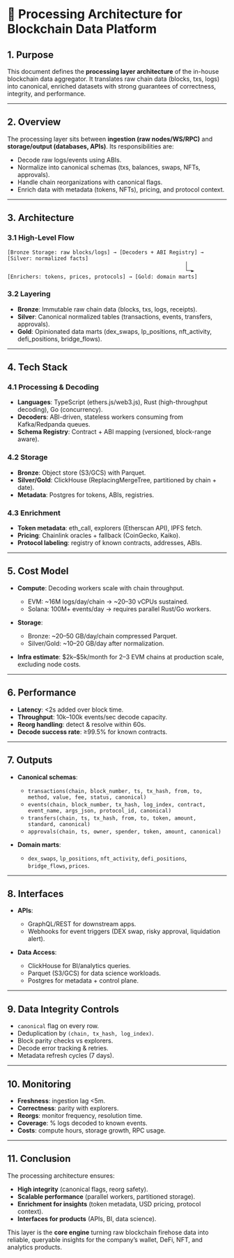 # 📖 Processing Architecture for Blockchain Data Platform

## 1. Purpose

This document defines the **processing layer architecture** of the in-house blockchain data aggregator. It translates raw chain data (blocks, txs, logs) into canonical, enriched datasets with strong guarantees of correctness, integrity, and performance.

---

## 2. Overview

The processing layer sits between **ingestion (raw nodes/WS/RPC)** and **storage/output (databases, APIs)**. Its responsibilities are:

* Decode raw logs/events using ABIs.
* Normalize into canonical schemas (txs, balances, swaps, NFTs, approvals).
* Handle chain reorganizations with canonical flags.
* Enrich data with metadata (tokens, NFTs), pricing, and protocol context.

---

## 3. Architecture

### 3.1 High-Level Flow

```
[Bronze Storage: raw blocks/logs] → [Decoders + ABI Registry] → [Silver: normalized facts]
                                                         │
                                                         └─► [Enrichers: tokens, prices, protocols] → [Gold: domain marts]
```

### 3.2 Layering

* **Bronze**: Immutable raw chain data (blocks, txs, logs, receipts).
* **Silver**: Canonical normalized tables (transactions, events, transfers, approvals).
* **Gold**: Opinionated data marts (dex\_swaps, lp\_positions, nft\_activity, defi\_positions, bridge\_flows).

---

## 4. Tech Stack

### 4.1 Processing & Decoding

* **Languages**: TypeScript (ethers.js/web3.js), Rust (high-throughput decoding), Go (concurrency).
* **Decoders**: ABI-driven, stateless workers consuming from Kafka/Redpanda queues.
* **Schema Registry**: Contract + ABI mapping (versioned, block-range aware).

### 4.2 Storage

* **Bronze**: Object store (S3/GCS) with Parquet.
* **Silver/Gold**: ClickHouse (ReplacingMergeTree, partitioned by chain + date).
* **Metadata**: Postgres for tokens, ABIs, registries.

### 4.3 Enrichment

* **Token metadata**: eth\_call, explorers (Etherscan API), IPFS fetch.
* **Pricing**: Chainlink oracles + fallback (CoinGecko, Kaiko).
* **Protocol labeling**: registry of known contracts, addresses, ABIs.

---

## 5. Cost Model

* **Compute**: Decoding workers scale with chain throughput.

  * EVM: \~16M logs/day/chain → \~20–30 vCPUs sustained.
  * Solana: 100M+ events/day → requires parallel Rust/Go workers.
* **Storage**:

  * Bronze: \~20–50 GB/day/chain compressed Parquet.
  * Silver/Gold: \~10–20 GB/day after normalization.
* **Infra estimate**: \$2k–\$5k/month for 2–3 EVM chains at production scale, excluding node costs.

---

## 6. Performance

* **Latency**: <2s added over block time.
* **Throughput**: 10k–100k events/sec decode capacity.
* **Reorg handling**: detect & resolve within 60s.
* **Decode success rate**: ≥99.5% for known contracts.

---

## 7. Outputs

* **Canonical schemas**:

  * `transactions(chain, block_number, ts, tx_hash, from, to, method, value, fee, status, canonical)`
  * `events(chain, block_number, tx_hash, log_index, contract, event_name, args_json, protocol_id, canonical)`
  * `transfers(chain, ts, tx_hash, from, to, token, amount, standard, canonical)`
  * `approvals(chain, ts, owner, spender, token, amount, canonical)`
* **Domain marts**:

  * `dex_swaps`, `lp_positions`, `nft_activity`, `defi_positions`, `bridge_flows`, `prices`.

---

## 8. Interfaces

* **APIs**:

  * GraphQL/REST for downstream apps.
  * Webhooks for event triggers (DEX swap, risky approval, liquidation alert).
* **Data Access**:

  * ClickHouse for BI/analytics queries.
  * Parquet (S3/GCS) for data science workloads.
  * Postgres for metadata + control plane.

---

## 9. Data Integrity Controls

* `canonical` flag on every row.
* Deduplication by `(chain, tx_hash, log_index)`.
* Block parity checks vs explorers.
* Decode error tracking & retries.
* Metadata refresh cycles (7 days).

---

## 10. Monitoring

* **Freshness**: ingestion lag <5m.
* **Correctness**: parity with explorers.
* **Reorgs**: monitor frequency, resolution time.
* **Coverage**: % logs decoded to known events.
* **Costs**: compute hours, storage growth, RPC usage.

---

## 11. Conclusion

The processing architecture ensures:

* **High integrity** (canonical flags, reorg safety).
* **Scalable performance** (parallel workers, partitioned storage).
* **Enrichment for insights** (token metadata, USD pricing, protocol context).
* **Interfaces for products** (APIs, BI, data science).

This layer is the **core engine** turning raw blockchain firehose data into reliable, queryable insights for the company’s wallet, DeFi, NFT, and analytics products.
